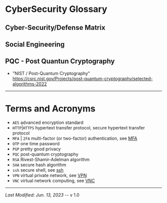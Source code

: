 # CyberSecurity Glossary

## Cyber-Security/Defense Matrix


## Social Engineering


## PQC - Post Quantun Cryptography
   - "NIST / Post-Quantum Cryptography"
      https://csrc.nist.gov/Projects/post-quantum-cryptography/selected-algorithms-2022

---

# Terms and Acronyms

* `AES`
   advanced encryption standard
* `HTTP`|`HTTPS`
     hypertext transfer protocol, secure hypertext transfer protocol
* `MFA` | `2FA`
     multi-factor (or two-factor) authentication, see [MFA](./MFA.md)
* `OTP`
     one time password
* `PGP`
     pretty good privacy
* `PQC`
     post-quantum cryptography
* `RSA`
     Rivest-Shamir-Adelman algorithm
* `SHA`
     secure hash algorithm
* `ssh`
    secure shell, see [ssh](./ssh-summary.md)
* `VPN`
    virtual private network, see [VPN](./VPN.md)
* `VNC`
    virtual network computing, see [VNC](./VNC.md)

---

*Last Modified: Jun. 13, 2023* -- v 1.0
